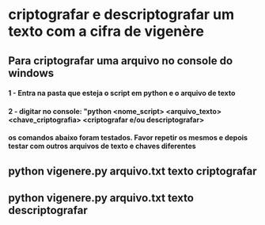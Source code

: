# criptografar e descriptografar um texto com a cifra de vigenère
## Para criptografar uma arquivo no console do windows
#### 1 - Entra na pasta que esteja o script em python e o arquivo de texto
#### 2 - digitar no console: "python <nome_script> <arquivo_texto> <chave_criptografia> <criptografar e/ou descriptografar>
#### os comandos abaixo foram testados. Favor repetir os mesmos e depois testar com outros arquivos de texto e chaves diferentes
## python vigenere.py arquivo.txt texto criptografar
## python vigenere.py arquivo.txt texto descriptografar
